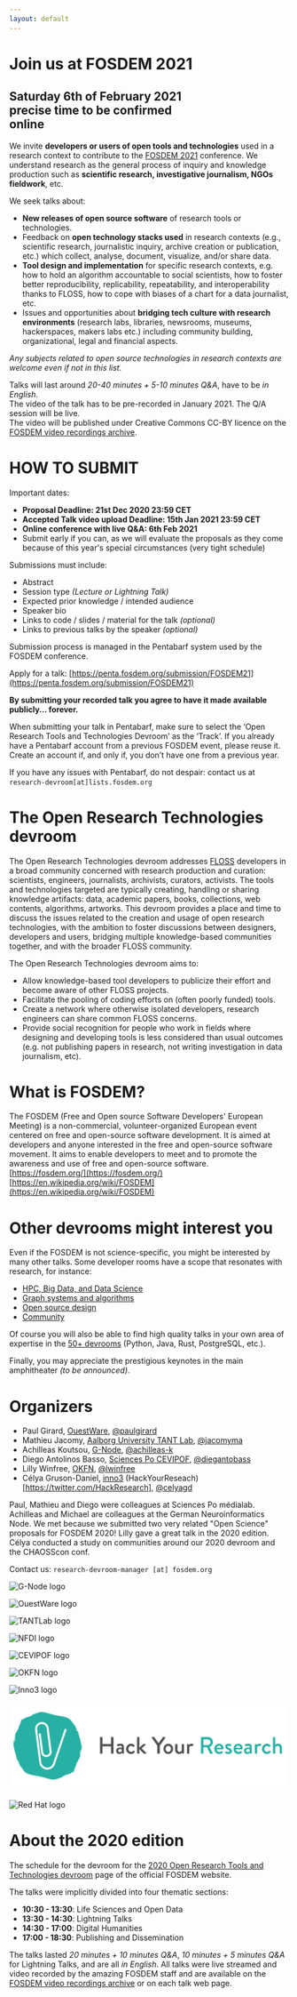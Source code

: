 ```yaml
---
layout: default
---
```

# Join us at FOSDEM 2021
## Saturday 6th of February 2021<br> precise time to be confirmed<br>online

We invite **developers or users of open tools and technologies** used in a research context to contribute to the [FOSDEM 2021](https://fosdem.org/2021/schedule/track/open_research_tools_and_technologies/) conference.
We understand research as the general process of inquiry and knowledge production such as **scientific research, investigative journalism, NGOs fieldwork**, etc.

We seek talks about:
- **New releases of open source software** of research tools or technologies.
- Feedback on **open technology stacks used** in research contexts (e.g., scientific research, journalistic inquiry, archive creation or publication, etc.) which collect, analyse, document, visualize, and/or share data.
- **Tool design and implementation** for specific research contexts, e.g. how to hold an algorithm accountable to social scientists, how to foster better reproducibility, replicability, repeatability, and interoperability thanks to FLOSS, how to cope with biases of a chart for a data journalist, etc.
- Issues and opportunities about **bridging tech culture with research environments** (research labs, libraries, newsrooms, museums, hackerspaces, makers labs etc.) including community building, organizational, legal and financial aspects.

*Any subjects related to open source technologies in research contexts are welcome even if not in this list.*

Talks will last around *20-40 minutes + 5-10 minutes Q&A*, have to be *in English*.  
The video of the talk has to be pre-recorded in January 2021. The Q/A session will be live.  
The video will be published under Creative Commons CC-BY licence on the [FOSDEM video recordings archive](https://video.fosdem.org/).

# HOW TO SUBMIT

Important dates:
- **Proposal Deadline: 21st Dec 2020 23:59 CET**
- **Accepted Talk video upload Deadline: 15th Jan 2021 23:59 CET**
- **Online conference with live Q&A: 6th Feb 2021**
- Submit early if you can, as we will evaluate the proposals as they come because of this year's special circumstances (very tight schedule)

Submissions must include:
- Abstract
- Session type *(Lecture or Lightning Talk)*
- Expected prior knowledge / intended audience
- Speaker bio
- Links to code / slides / material for the talk *(optional)*
- Links to previous talks by the speaker *(optional)*

Submission process is managed in the Pentabarf system used by the FOSDEM conference.

Apply for a talk: [https://penta.fosdem.org/submission/FOSDEM21](https://penta.fosdem.org/submission/FOSDEM21)


**By submitting your recorded talk you agree to have it made available publicly... forever.** 

When submitting your talk in Pentabarf, make sure to select the ‘Open Research Tools and Technologies Devroom’ as the ‘Track’.
If you already have a Pentabarf account from a previous FOSDEM event, please reuse it. Create an account if, and only if, you don’t have one from a previous year.

If you have any issues with Pentabarf, do not despair: contact us at `research-devroom[at]lists.fosdem.org`

# The Open Research Technologies devroom

The Open Research Technologies devroom addresses [FLOSS](https://www.gnu.org/philosophy/floss-and-foss.en.html) developers in a broad community concerned with research production and curation: scientists, engineers, journalists, archivists, curators, activists.
The tools and technologies targeted are typically creating, handling or sharing knowledge artifacts: data, academic papers, books, collections, web contents, algorithms, artworks.
This devroom provides a place and time to discuss the issues related to the creation and usage of open research technologies, with the ambition to foster discussions between designers, developers and users, bridging multiple knowledge-based communities together, and with the broader FLOSS community.

The Open Research Technologies devroom aims to:
- Allow knowledge-based tool developers to publicize their effort and become aware of other FLOSS projects.
- Facilitate the pooling of coding efforts on (often poorly funded) tools.
- Create a network where otherwise isolated developers, research engineers can share common FLOSS concerns.
- Provide social recognition for people who work in fields where designing and developing tools is less considered than usual outcomes (e.g. not publishing papers in research, not writing investigation in data journalism, etc).

# What is FOSDEM?

The FOSDEM (Free and Open source Software Developers' European Meeting) is a non-commercial, volunteer-organized European event centered on free and open-source software development. It is aimed at developers and anyone interested in the free and open-source software movement. It aims to enable developers to meet and to promote the awareness and use of free and open-source software.  
[https://fosdem.org/](https://fosdem.org/)  
[https://en.wikipedia.org/wiki/FOSDEM](https://en.wikipedia.org/wiki/FOSDEM)

# Other devrooms might interest you

Even if the FOSDEM is not science-specific, you might be interested by many other talks. Some developer rooms have a scope that resonates with research, for instance:
- [HPC, Big Data, and Data Science](https://fosdem.org/2021/schedule/track/hpc_big_data_and_data_science/)
- [Graph systems and algorithms](https://fosdem.org/2021/schedule/track/graph_systems_and_algorithms/)
- [Open source design](https://fosdem.org/2021/schedule/track/open_source_design/)
- [Community](https://fosdem.org/2021/schedule/track/community_devroom/)

Of course you will also be able to find high quality talks in your own area of expertise in the [50+ devrooms](https://fosdem.org/2021/schedule/) (Python, Java, Rust, PostgreSQL, etc.).

Finally, you may appreciate the prestigious keynotes in the main amphitheater *(to be announced)*.

# Organizers

- Paul Girard, [OuestWare](https://ouestware.com), [@paulgirard](https://github.com/paulgirard)
- Mathieu Jacomy, [Aalborg University TANT Lab](https://www.tantlab.aau.dk/), [@jacomyma](https://github.com/jacomyma)
- Achilleas Koutsou, [G-Node](http://www.g-node.org), [@achilleas-k](https://github.com/achilleas-k)
- Diego Antolinos Basso, [Sciences Po CEVIPOF](https://www.sciencespo.fr/cevipof/en.html), [@diegantobass](https://github.com/diegantobass/)
- Lilly Winfree, [OKFN](https://okfn.org/), [@lwinfree](https://github.com/lwinfree)
- Célya Gruson-Daniel, [inno3](https://inno3.fr/) (HackYourReseach)[https://twitter.com/HackResearch], [@celyagd](https://github.com/Celyagd)

Paul, Mathieu and Diego were colleagues at Sciences Po médialab.
Achilleas and Michael are colleagues at the German Neuroinformatics Node.
We met because we submitted two very related "Open Science" proposals for FOSDEM 2020!
Lilly gave a great talk in the 2020 edition.
Célya conducted a study on communities around our 2020 devroom and the CHAOSScon conf.

Contact us: `research-devroom-manager [at] fosdem.org`

![G-Node logo](img/g-node-logo.png)

![OuestWare logo](img/ouestware-logo.svg)

![TANTLab logo](img/tantlab-logo.png)

![NFDI logo](img/nfdi-logo.png)

![CEVIPOF logo](img/cevipof-logo.png)

![OKFN logo](img/OKFN-logo.png)

![Inno3 logo](img/Inno3-logo.png)

![HackYourResearch logo](img/hyr-logo.png)

![Red Hat logo](img/redhat-logo.svg)
# About the 2020 edition

The schedule for the devroom for the [2020 Open Research Tools and Technologies devroom](https://fosdem.org/2020/schedule/track/open_research_tools_and_technologies/) page of the official FOSDEM website.

The talks were implicitly divided into four thematic sections:
- **10:30 - 13:30**: Life Sciences and Open Data
- **13:30 - 14:30**: Lightning Talks
- **14:30 - 17:00**: Digital Humanities
- **17:00 - 18:30**: Publishing and Dissemination

The talks lasted *20 minutes + 10 minutes Q&A*, *10 minutes + 5 minutes Q&A* for Lightning Talks, and are all *in English*. All talks were live streamed and video recorded by the amazing FOSDEM staff and are available on the [FOSDEM video recordings archive](https://video.fosdem.org/2020/AW1.126/) or on each talk web page.


